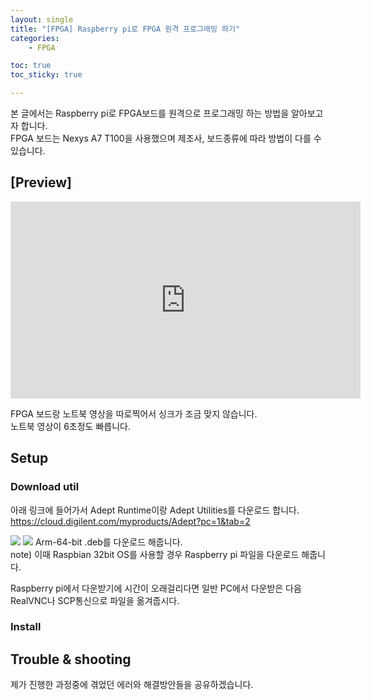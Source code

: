 ```yaml
---
layout: single
title: "[FPGA] Raspberry pi로 FPGA 원격 프로그래밍 하기"
categories: 
    - FPGA

toc: true
toc_sticky: true

---
```


본 글에서는 Raspberry pi로 FPGA보드를 원격으로 프로그래밍 하는 방법을 알아보고자 합니다.  
FPGA 보드는 Nexys A7 T100을 사용했으며 제조사, 보드종류에 따라 방법이 다를 수 있습니다.

## [Preview]

<iframe width="560" height="315" src="https://www.youtube-nocookie.com/embed/j98Je2B21cg?si=6kjwrnWs2jvKNBfp" title="YouTube video player" frameborder="0" allow="accelerometer; autoplay; clipboard-write; encrypted-media; gyroscope; picture-in-picture; web-share" referrerpolicy="strict-origin-when-cross-origin" allowfullscreen></iframe>

FPGA 보드랑 노트북 영상을 따로찍어서 싱크가 조금 맞지 않습니다.  
노트북 영상이 6초정도 빠릅니다.  

## Setup
### Download util
아래 링크에 들어가서 Adept Runtime이랑 Adept Utilities를 다운로드 합니다.  
https://cloud.digilent.com/myproducts/Adept?pc=1&tab=2  
  
  
![](https://digilent.com/reference/_media/reference/test-and-measurement/guides/rpi_adept_download.png?w=700&tok=8fd4c8)
![](https://digilent.com/reference/_media/reference/test-and-measurement/guides/rpi_adept_download_2.png?w=600&tok=75ff80)
Arm-64-bit .deb를 다운로드 해줍니다.  
note) 이때 Raspbian 32bit OS를 사용할 경우 Raspberry pi 파일을 다운로드 해줍니다.  

Raspberry pi에서 다운받기에 시간이 오래걸리다면 일반 PC에서 다운받은 다음 RealVNC나 SCP통신으로 파일을 옮겨줍시다.  

### Install 


## 

## Trouble & shooting
제가 진행한 과정중에 겪었던 에러와 해결방안들을 공유하겠습니다.  
